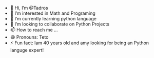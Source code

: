 - 👋 Hi, I’m @Tadros 
- 👀 I’m interested in Math and Programing 
- 🌱 I’m currently learning python language
- 💞️ I’m looking to collaborate on Python Projects
- 📫 How to reach me ...
- 😄 Pronouns: Teto
- ⚡ Fun fact: Iam 40 years old and amy looking for being an Python languge expert!

<!---
Tadros El Shahat is a ✨ special ✨ repository because its `README.md` (this file) appears on your GitHub profile.
You can click the Preview link to take a look at your changes.
--->
